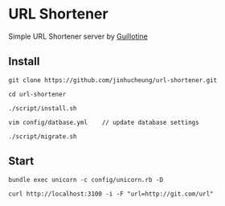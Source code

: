 # URL Shortener

Simple URL Shortener server by [Guillotine](https://github.com/technoweenie/guillotine)

## Install

```shell
git clone https://github.com/jinhucheung/url-shortener.git

cd url-shortener

./script/install.sh

vim config/datbase.yml    // update database settings

./script/migrate.sh
```

## Start

```shell
bundle exec unicorn -c config/unicorn.rb -D

curl http://localhost:3100 -i -F "url=http://git.com/url"
```

